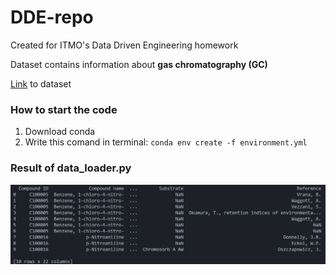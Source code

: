 # DDE-repo
Created for ITMO's Data Driven Engineering homework

Dataset contains information about **gas chromatography (GC)**

[Link](https://drive.google.com/file/d/14jdCxjCsB0NT5ExKhWByxMiNHvd6V_3g/view?usp=sharing) to dataset

### How to start the code
1. Download conda
2. Write this comand in terminal: ```conda env create -f environment.yml```

### Result of data_loader.py
![data_loader results](cache/data_loader_result.png)

